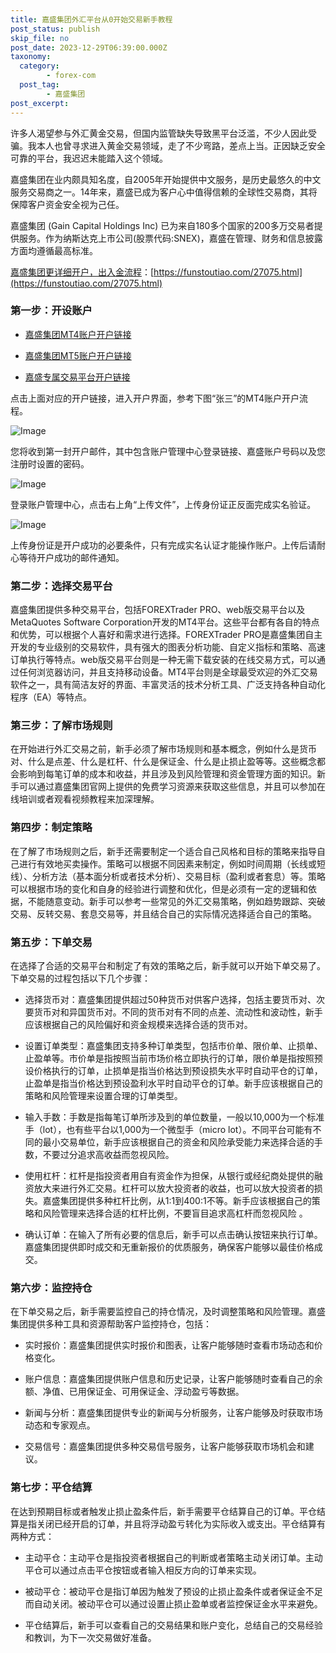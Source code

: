 ```yaml
---
title: 嘉盛集团外汇平台从0开始交易新手教程
post_status: publish
skip_file: no
post_date: 2023-12-29T06:39:00.000Z
taxonomy:
  category:
        - forex-com
  post_tag:
        - 嘉盛集团
post_excerpt: 
---
```

许多人渴望参与外汇黄金交易，但国内监管缺失导致黑平台泛滥，不少人因此受骗。我本人也曾寻求进入黄金交易领域，走了不少弯路，差点上当。正因缺乏安全可靠的平台，我迟迟未能踏入这个领域。

嘉盛集团在业内颇具知名度，自2005年开始提供中文服务，是历史最悠久的中文服务交易商之一。14年来，嘉盛已成为客户心中值得信赖的全球性交易商，其将保障客户资金安全视为己任。

嘉盛集团 (Gain Capital Holdings Inc) 已为来自180多个国家的200多万交易者提供服务。作为纳斯达克上市公司(股票代码:SNEX)，嘉盛在管理、财务和信息披露方面均遵循最高标准。

[嘉盛集团更详细开户，出入金流程](https://funstoutiao.com/27075.html)：[https://funstoutiao.com/27075.html](https://funstoutiao.com/27075.html)

### 第一步：开设账户

* [嘉盛集团MT4账户开户链接](https://s.ssgg.net/jsmt4)

* [嘉盛集团MT5账户开户链接](https://s.ssgg.net/jsmt5)

* [嘉盛专属交易平台开户链接](https://s.ssgg.net/js)

点击上面对应的开户链接，进入开户界面，参考下图“张三”的MT4账户开户流程。

![Image](https://prod-files-secure.s3.us-west-2.amazonaws.com/39ed1227-6d7d-4570-be36-9ccd4a2c4241/7a167aea-686b-400d-af59-4e18eb607a40/640.png?X-Amz-Algorithm=AWS4-HMAC-SHA256&X-Amz-Content-Sha256=UNSIGNED-PAYLOAD&X-Amz-Credential=ASIAZI2LB466XNRM4R6P%2F20250703%2Fus-west-2%2Fs3%2Faws4_request&X-Amz-Date=20250703T221309Z&X-Amz-Expires=3600&X-Amz-Security-Token=IQoJb3JpZ2luX2VjEBYaCXVzLXdlc3QtMiJGMEQCIG3BylLxf4Is0OVWuJdc1kv7Jp14Gu%2Fh3eodbW%2Flp92DAiBilvRr%2B4rqu%2By7OIgriVBElGA3xEbG8oNukTVBpZPYcyr%2FAwgfEAAaDDYzNzQyMzE4MzgwNSIM5JjzriUEBZApmz1dKtwDTB8xnrxalC%2FHVVQqSVGx8jcY2ARAdWj7wvD8BImCPJ5VhDAjCrVxzamzDq4dqN9DvfY4h4k2E5gzLtQ2kp8Yrzx7xbd4cpFWngtgNJT1WLURe06jfXTLnC2hqkrEcqlDhjiKexgLoEBAb%2FjPXNEz6GHWzadKLlEDvS6%2BzbLWLBZWHllIxMHi8PkxRq1J1kYoXiunkE7qXd7Gv2sAaFGO5PxwJAdUq5nO8as3KwUm9JAWecRHBjO5zukcqVX6Z8LCJzP6Pdwgag2Wg90QrRXuSCjH4q4amspnlbzNpA8M0DGlKJK3d5QHEvE6eq0Wyf3yYIxUMeovsQ6knKyHCFJLaAsmdCIF%2Be5VFlYqz8GM5ctlfquxrVxbBFOzWT6yBL48YexhaJzLYEXZIbVmziuywbLm%2F5IJSlBh3oQdAfVh%2FO3Swo6rSuZUTXj02669TXx7bCeChMeqGxk2VJxrqGqWuUMeOc5SSpcpajuy%2B7yiEK87ENKyHYkZ%2BS6vsKQYIjn9qyOiObYWThbbVeW%2BjEihyCMKOW4LvCNx6AloyZIleoJWc57Lc8FwZkVaZ%2FQ7kK3LuNiG14KoaUyVmsxmq5s3%2BMyQIjKowlELjgj4NKTBjcHaTV0nsdo2pPMTjj4w4PKbwwY6pgGsloAPrIMLxEK4VXIP%2BmDzNFX3Ml%2BbGZfY8Um0bDVxy5%2BN6kMgzVqKGoTp4Xz4gm63TuoOOo8jDZ8t3eND4fqiX9b1yPv4%2B32Ipdrc13UeK0PuCUtzKcSDZ7JeC8n6x3f686M%2BsxmK63J%2FGYeLsABVBb2gej%2BL0bl%2FQU8NH532yeC7%2FODF8p%2FO1rZlq1nt7bpVHi%2FYe0%2Be9MViqFPYRgpYap6ZoqEq&X-Amz-Signature=df9d20d0555aaf8864712cfb1456ac215bc89c38678c0b6e6fb7043f692fe619&X-Amz-SignedHeaders=host&x-amz-checksum-mode=ENABLED&x-id=GetObject)

您将收到第一封开户邮件，其中包含账户管理中心登录链接、嘉盛账户号码以及您注册时设置的密码。

![Image](https://prod-files-secure.s3.us-west-2.amazonaws.com/39ed1227-6d7d-4570-be36-9ccd4a2c4241/eaa1c6b3-2877-4284-a0e1-530e222c27fb/image.png?X-Amz-Algorithm=AWS4-HMAC-SHA256&X-Amz-Content-Sha256=UNSIGNED-PAYLOAD&X-Amz-Credential=ASIAZI2LB466XNRM4R6P%2F20250703%2Fus-west-2%2Fs3%2Faws4_request&X-Amz-Date=20250703T221309Z&X-Amz-Expires=3600&X-Amz-Security-Token=IQoJb3JpZ2luX2VjEBYaCXVzLXdlc3QtMiJGMEQCIG3BylLxf4Is0OVWuJdc1kv7Jp14Gu%2Fh3eodbW%2Flp92DAiBilvRr%2B4rqu%2By7OIgriVBElGA3xEbG8oNukTVBpZPYcyr%2FAwgfEAAaDDYzNzQyMzE4MzgwNSIM5JjzriUEBZApmz1dKtwDTB8xnrxalC%2FHVVQqSVGx8jcY2ARAdWj7wvD8BImCPJ5VhDAjCrVxzamzDq4dqN9DvfY4h4k2E5gzLtQ2kp8Yrzx7xbd4cpFWngtgNJT1WLURe06jfXTLnC2hqkrEcqlDhjiKexgLoEBAb%2FjPXNEz6GHWzadKLlEDvS6%2BzbLWLBZWHllIxMHi8PkxRq1J1kYoXiunkE7qXd7Gv2sAaFGO5PxwJAdUq5nO8as3KwUm9JAWecRHBjO5zukcqVX6Z8LCJzP6Pdwgag2Wg90QrRXuSCjH4q4amspnlbzNpA8M0DGlKJK3d5QHEvE6eq0Wyf3yYIxUMeovsQ6knKyHCFJLaAsmdCIF%2Be5VFlYqz8GM5ctlfquxrVxbBFOzWT6yBL48YexhaJzLYEXZIbVmziuywbLm%2F5IJSlBh3oQdAfVh%2FO3Swo6rSuZUTXj02669TXx7bCeChMeqGxk2VJxrqGqWuUMeOc5SSpcpajuy%2B7yiEK87ENKyHYkZ%2BS6vsKQYIjn9qyOiObYWThbbVeW%2BjEihyCMKOW4LvCNx6AloyZIleoJWc57Lc8FwZkVaZ%2FQ7kK3LuNiG14KoaUyVmsxmq5s3%2BMyQIjKowlELjgj4NKTBjcHaTV0nsdo2pPMTjj4w4PKbwwY6pgGsloAPrIMLxEK4VXIP%2BmDzNFX3Ml%2BbGZfY8Um0bDVxy5%2BN6kMgzVqKGoTp4Xz4gm63TuoOOo8jDZ8t3eND4fqiX9b1yPv4%2B32Ipdrc13UeK0PuCUtzKcSDZ7JeC8n6x3f686M%2BsxmK63J%2FGYeLsABVBb2gej%2BL0bl%2FQU8NH532yeC7%2FODF8p%2FO1rZlq1nt7bpVHi%2FYe0%2Be9MViqFPYRgpYap6ZoqEq&X-Amz-Signature=af4c271a6306e6d413b6cff45011f43107c228d09bb9851d0469aea6a34a929c&X-Amz-SignedHeaders=host&x-amz-checksum-mode=ENABLED&x-id=GetObject)

登录账户管理中心，点击右上角“上传文件”，上传身份证正反面完成实名验证。

![Image](https://prod-files-secure.s3.us-west-2.amazonaws.com/39ed1227-6d7d-4570-be36-9ccd4a2c4241/54090639-09fc-46b4-a135-e0289f707147/image.png?X-Amz-Algorithm=AWS4-HMAC-SHA256&X-Amz-Content-Sha256=UNSIGNED-PAYLOAD&X-Amz-Credential=ASIAZI2LB466XNRM4R6P%2F20250703%2Fus-west-2%2Fs3%2Faws4_request&X-Amz-Date=20250703T221309Z&X-Amz-Expires=3600&X-Amz-Security-Token=IQoJb3JpZ2luX2VjEBYaCXVzLXdlc3QtMiJGMEQCIG3BylLxf4Is0OVWuJdc1kv7Jp14Gu%2Fh3eodbW%2Flp92DAiBilvRr%2B4rqu%2By7OIgriVBElGA3xEbG8oNukTVBpZPYcyr%2FAwgfEAAaDDYzNzQyMzE4MzgwNSIM5JjzriUEBZApmz1dKtwDTB8xnrxalC%2FHVVQqSVGx8jcY2ARAdWj7wvD8BImCPJ5VhDAjCrVxzamzDq4dqN9DvfY4h4k2E5gzLtQ2kp8Yrzx7xbd4cpFWngtgNJT1WLURe06jfXTLnC2hqkrEcqlDhjiKexgLoEBAb%2FjPXNEz6GHWzadKLlEDvS6%2BzbLWLBZWHllIxMHi8PkxRq1J1kYoXiunkE7qXd7Gv2sAaFGO5PxwJAdUq5nO8as3KwUm9JAWecRHBjO5zukcqVX6Z8LCJzP6Pdwgag2Wg90QrRXuSCjH4q4amspnlbzNpA8M0DGlKJK3d5QHEvE6eq0Wyf3yYIxUMeovsQ6knKyHCFJLaAsmdCIF%2Be5VFlYqz8GM5ctlfquxrVxbBFOzWT6yBL48YexhaJzLYEXZIbVmziuywbLm%2F5IJSlBh3oQdAfVh%2FO3Swo6rSuZUTXj02669TXx7bCeChMeqGxk2VJxrqGqWuUMeOc5SSpcpajuy%2B7yiEK87ENKyHYkZ%2BS6vsKQYIjn9qyOiObYWThbbVeW%2BjEihyCMKOW4LvCNx6AloyZIleoJWc57Lc8FwZkVaZ%2FQ7kK3LuNiG14KoaUyVmsxmq5s3%2BMyQIjKowlELjgj4NKTBjcHaTV0nsdo2pPMTjj4w4PKbwwY6pgGsloAPrIMLxEK4VXIP%2BmDzNFX3Ml%2BbGZfY8Um0bDVxy5%2BN6kMgzVqKGoTp4Xz4gm63TuoOOo8jDZ8t3eND4fqiX9b1yPv4%2B32Ipdrc13UeK0PuCUtzKcSDZ7JeC8n6x3f686M%2BsxmK63J%2FGYeLsABVBb2gej%2BL0bl%2FQU8NH532yeC7%2FODF8p%2FO1rZlq1nt7bpVHi%2FYe0%2Be9MViqFPYRgpYap6ZoqEq&X-Amz-Signature=a90335e5027f09591ee8010f17cd18f8e233275440811a285c115cbcbe4586b9&X-Amz-SignedHeaders=host&x-amz-checksum-mode=ENABLED&x-id=GetObject)

上传身份证是开户成功的必要条件，只有完成实名认证才能操作账户。上传后请耐心等待开户成功的邮件通知。

### 第二步：选择交易平台

嘉盛集团提供多种交易平台，包括FOREXTrader PRO、web版交易平台以及MetaQuotes Software Corporation开发的MT4平台。这些平台都有各自的特点和优势，可以根据个人喜好和需求进行选择。FOREXTrader PRO是嘉盛集团自主开发的专业级别的交易软件，具有强大的图表分析功能、自定义指标和策略、高速订单执行等特点。web版交易平台则是一种无需下载安装的在线交易方式，可以通过任何浏览器访问，并且支持移动设备。MT4平台则是全球最受欢迎的外汇交易软件之一，具有简洁友好的界面、丰富灵活的技术分析工具、广泛支持各种自动化程序（EA）等特点。

### 第三步：了解市场规则

在开始进行外汇交易之前，新手必须了解市场规则和基本概念，例如什么是货币对、什么是点差、什么是杠杆、什么是保证金、什么是止损止盈等等。这些概念都会影响到每笔订单的成本和收益，并且涉及到风险管理和资金管理方面的知识。新手可以通过嘉盛集团官网上提供的免费学习资源来获取这些信息，并且可以参加在线培训或者观看视频教程来加深理解。

### 第四步：制定策略

在了解了市场规则之后，新手还需要制定一个适合自己风格和目标的策略来指导自己进行有效地买卖操作。策略可以根据不同因素来制定，例如时间周期（长线或短线）、分析方法（基本面分析或者技术分析）、交易目标（盈利或者套息）等。策略可以根据市场的变化和自身的经验进行调整和优化，但是必须有一定的逻辑和依据，不能随意变动。新手可以参考一些常见的外汇交易策略，例如趋势跟踪、突破交易、反转交易、套息交易等，并且结合自己的实际情况选择适合自己的策略。

### 第五步：下单交易

在选择了合适的交易平台和制定了有效的策略之后，新手就可以开始下单交易了。下单交易的过程包括以下几个步骤：

* 选择货币对：嘉盛集团提供超过50种货币对供客户选择，包括主要货币对、次要货币对和异国货币对。不同的货币对有不同的点差、流动性和波动性，新手应该根据自己的风险偏好和资金规模来选择合适的货币对。

* 设置订单类型：嘉盛集团支持多种订单类型，包括市价单、限价单、止损单、止盈单等。市价单是指按照当前市场价格立即执行的订单，限价单是指按照预设价格执行的订单，止损单是指当价格达到预设损失水平时自动平仓的订单，止盈单是指当价格达到预设盈利水平时自动平仓的订单。新手应该根据自己的策略和风险管理来设置合理的订单类型。

* 输入手数：手数是指每笔订单所涉及到的单位数量，一般以10,000为一个标准手（lot），也有些平台以1,000为一个微型手（micro lot）。不同平台可能有不同的最小交易单位，新手应该根据自己的资金和风险承受能力来选择合适的手数，不要过分追求高收益而忽视风险。

* 使用杠杆：杠杆是指投资者用自有资金作为担保，从银行或经纪商处提供的融资放大来进行外汇交易。杠杆可以放大投资者的收益，也可以放大投资者的损失。嘉盛集团提供多种杠杆比例，从1:1到400:1不等。新手应该根据自己的策略和风险管理来选择合适的杠杆比例，不要盲目追求高杠杆而忽视风险 。

* 确认订单：在输入了所有必要的信息后，新手可以点击确认按钮来执行订单。嘉盛集团提供即时成交和无重新报价的优质服务，确保客户能够以最佳价格成交。

### 第六步：监控持仓

在下单交易之后，新手需要监控自己的持仓情况，及时调整策略和风险管理。嘉盛集团提供多种工具和资源帮助客户监控持仓，包括：

* 实时报价：嘉盛集团提供实时报价和图表，让客户能够随时查看市场动态和价格变化。

* 账户信息：嘉盛集团提供账户信息和历史记录，让客户能够随时查看自己的余额、净值、已用保证金、可用保证金、浮动盈亏等数据。

* 新闻与分析：嘉盛集团提供专业的新闻与分析服务，让客户能够及时获取市场动态和专家观点。

* 交易信号：嘉盛集团提供多种交易信号服务，让客户能够获取市场机会和建议。

### 第七步：平仓结算

在达到预期目标或者触发止损止盈条件后，新手需要平仓结算自己的订单。平仓结算是指关闭已经开启的订单，并且将浮动盈亏转化为实际收入或支出。平仓结算有两种方式：

* 主动平仓：主动平仓是指投资者根据自己的判断或者策略主动关闭订单。主动平仓可以通过点击平仓按钮或者输入相反方向的订单来实现。

* 被动平仓：被动平仓是指订单因为触发了预设的止损止盈条件或者保证金不足而自动关闭。被动平仓可以通过设置止损止盈单或者监控保证金水平来避免。

* 平仓结算后，新手可以查看自己的交易结果和账户变化，总结自己的交易经验和教训，为下一次交易做好准备。
